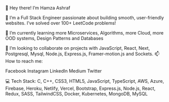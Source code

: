👋 Hey there! I’m Hamza Ashraf

👀 I’m a Full Stack Engineer passionate about building smooth, user-friendly websites. I’ve solved over 100+ LeetCode problems!

🌱 I’m currently learning more Microservices, Algorithms, more Cloud, more OOD systems, Design Patterns and Databases 

💞️ I’m looking to collaborate on projects with JavaScript, React, Next, Postgresql, Mysql, Node.js, Express.js, Framer-motion.js and Sockets.
📫 How to reach me:

Facebook Instagram LinkedIn Medium Twitter

💻 Tech Stack:
C, C++, CSS3, HTML5, JavaScript, TypeScript, AWS, Azure, Firebase, Heroku, Netlify, Vercel, Bootstrap, Express.js, Node.js, React, Redux, SASS, TailwindCSS, Docker, Kubernetes, MongoDB, MySQL




